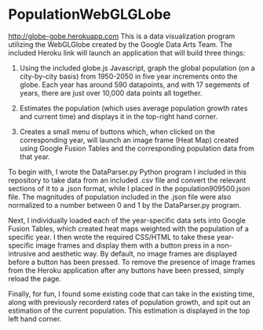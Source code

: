 # PopulationWebGLGLobe
http://globe-gobe.herokuapp.com
This is a data visualization program utilizing the WebGLGlobe created by the Google Data Arts Team.
The included Heroku link will launch an application that will build three things: 

1. Using the included globe.js Javascript, graph the global population (on a city-by-city basis) from 1950-2050 in five year increments onto the globe. Each year has around 590 datapoints, and with 17 segements of years, there are just over 10,000 data points all together. 

2. Estimates the population (which uses average population growth rates and current time) and displays it in the top-right hand corner.
3. Creates a small menu of buttons which, when clicked on the corresponding year, will launch an image frame (Heat Map) created using Google Fusion Tables and the corresponding population data from that year. 

To begin with, I wrote the DataParser.py Python program I included in this repository to take data from an included .csv file and convert the relevant sections of it to a .json format, while I placed in the population909500.json file. The magnitudes of population included in the .json file were also normalized to a number between 0 and 1 by the DataParser.py program.

Next, I individually loaded each of the year-specific data sets into Google Fusion Tables, which created heat maps weighted with the population of a specific year. I then wrote the required CSS/HTML to take these year-specific image frames and display them with a button press in a non-intrusive and aesthetic way. By default, no image frames are displayed before a button has been pressed. To remove the presence of image frames from the Heroku application after any buttons have been pressed, simply reload the page. 

Finally, for fun, I found some existing code that can take in the existing time, along with previously recorderd rates of population growth, and spit out an estimation of the current population. This estimation is displayed in the top left hand corner. 
